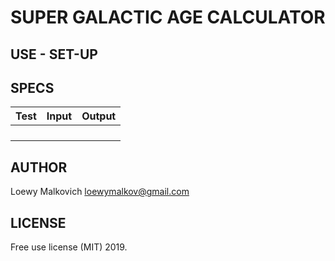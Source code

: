 # SUPER GALACTIC AGE CALCULATOR

## USE - SET-UP

## SPECS

| Test | Input | Output |
|-|-|-|
| | | |
| | | |
| | | |
| | | | 

## AUTHOR

Loewy Malkovich
loewymalkov@gmail.com

## LICENSE

Free use license (MIT) 2019. 